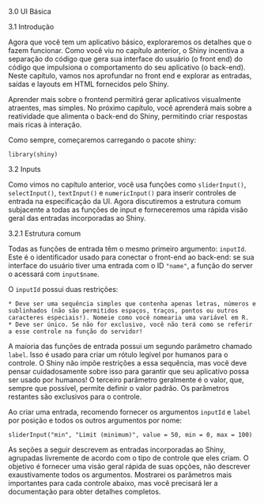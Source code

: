 
3.0 UI Básica

3.1 Introdução

Agora que você tem um aplicativo básico, exploraremos os detalhes que o fazem funcionar. Como você viu no capítulo anterior, o Shiny incentiva a separação do código que gera sua interface do usuário (o front end) do código que impulsiona o comportamento do seu aplicativo (o back-end). Neste capítulo, vamos nos aprofundar no front end e explorar as entradas, saídas e layouts em HTML fornecidos pelo Shiny.

Aprender mais sobre o frontend permitirá gerar aplicativos visualmente atraentes, mas simples. No próximo capítulo, você aprenderá mais sobre a reatividade que alimenta o back-end do Shiny, permitindo criar respostas mais ricas à interação.

Como sempre, começaremos carregando o pacote shiny:

```
library(shiny)
```

3.2 Inputs

Como vimos no capítulo anterior, você usa funções como <code>sliderInput()</code>, <code>selectInput()</code>, <code>textInput()</code> e <code>numericInput()</code> para inserir controles de entrada na especificação da UI. Agora discutiremos a estrutura comum subjacente a todas as funções de input e forneceremos uma rápida visão geral das entradas incorporadas ao Shiny.

3.2.1 Estrutura comum

Todas as funções de entrada têm o mesmo primeiro argumento: <code>inputId</code>. Este é o identificador usado para conectar o front-end ao back-end: se sua interface do usuário tiver uma entrada com o ID <code>"name"</code>, a função do server o acessará com <code>input$name</code>.

O <code>inputId</code> possui duas restrições:

    * Deve ser uma sequência simples que contenha apenas letras, números e sublinhados (não são permitidos espaços, traços, pontos ou outros caracteres especiais!). Nomeie como você nomearia uma variável em R.
    * Deve ser único. Se não for exclusivo, você não terá como se referir a esse controle na função do servidor!

A maioria das funções de entrada possui um segundo parâmetro chamado <code>label</code>. Isso é usado para criar um rótulo legível por humanos para o controle. O Shiny não impõe restrições a essa sequência, mas você deve pensar cuidadosamente sobre isso para garantir que seu aplicativo possa ser usado por humanos! O terceiro parâmetro geralmente é o valor, que, sempre que possível, permite definir o valor padrão. Os parâmetros restantes são exclusivos para o controle.

Ao criar uma entrada, recomendo fornecer os argumentos <code>inputId</code> e <code>label</code> por posição e todos os outros argumentos por nome:

```
sliderInput("min", "Limit (minimum)", value = 50, min = 0, max = 100)
```

As seções a seguir descrevem as entradas incorporadas ao Shiny, agrupadas livremente de acordo com o tipo de controle que eles criam. O objetivo é fornecer uma visão geral rápida de suas opções, não descrever exaustivamente todos os argumentos. Mostrarei os parâmetros mais importantes para cada controle abaixo, mas você precisará ler a documentação para obter detalhes completos.


